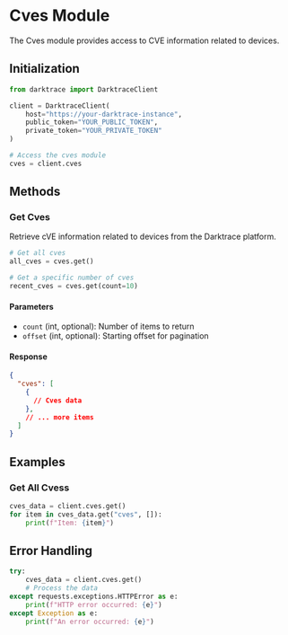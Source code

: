 # Cves Module

The Cves module provides access to CVE information related to devices.

## Initialization

```python
from darktrace import DarktraceClient

client = DarktraceClient(
    host="https://your-darktrace-instance",
    public_token="YOUR_PUBLIC_TOKEN",
    private_token="YOUR_PRIVATE_TOKEN"
)

# Access the cves module
cves = client.cves
```

## Methods

### Get Cves

Retrieve cVE information related to devices from the Darktrace platform.

```python
# Get all cves
all_cves = cves.get()

# Get a specific number of cves
recent_cves = cves.get(count=10)
```

#### Parameters

- `count` (int, optional): Number of items to return
- `offset` (int, optional): Starting offset for pagination

#### Response

```json
{
  "cves": [
    {
      // Cves data
    },
    // ... more items
  ]
}
```

## Examples

### Get All Cvess

```python
cves_data = client.cves.get()
for item in cves_data.get("cves", []):
    print(f"Item: {item}")
```

## Error Handling

```python
try:
    cves_data = client.cves.get()
    # Process the data
except requests.exceptions.HTTPError as e:
    print(f"HTTP error occurred: {e}")
except Exception as e:
    print(f"An error occurred: {e}")
```
